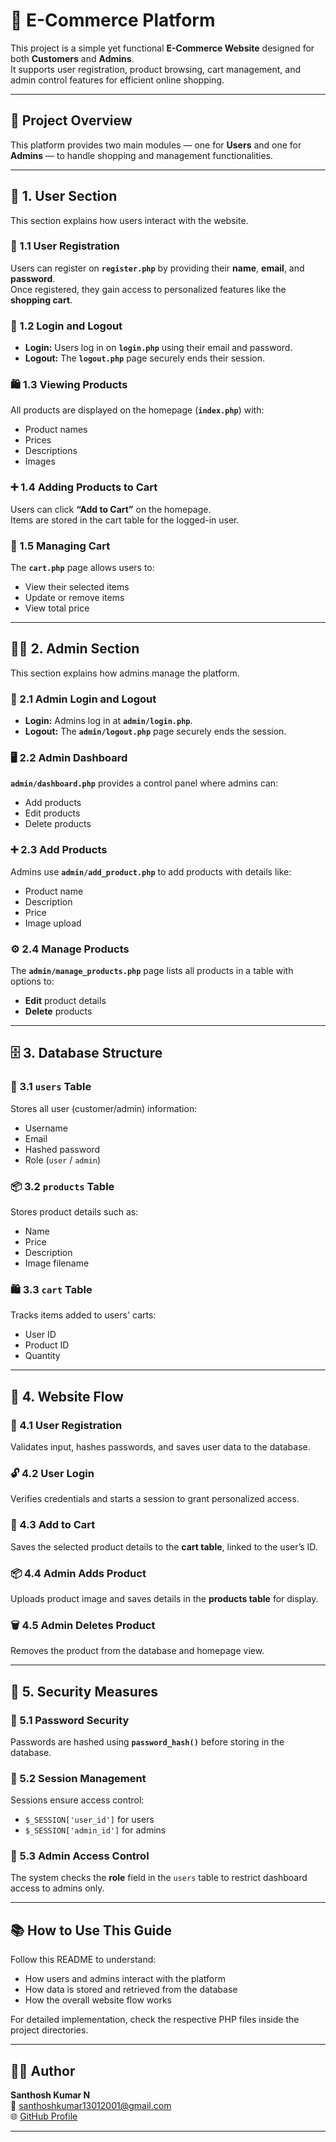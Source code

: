 # 🛒 E-Commerce Platform

This project is a simple yet functional **E-Commerce Website** designed for both **Customers** and **Admins**.  
It supports user registration, product browsing, cart management, and admin control features for efficient online shopping.

---

## 📘 Project Overview

This platform provides two main modules — one for **Users** and one for **Admins** — to handle shopping and management functionalities.

---

## 👤 1. User Section

This section explains how users interact with the website.

### 🧾 1.1 User Registration
Users can register on **`register.php`** by providing their **name**, **email**, and **password**.  
Once registered, they gain access to personalized features like the **shopping cart**.

### 🔑 1.2 Login and Logout
- **Login:** Users log in on **`login.php`** using their email and password.  
- **Logout:** The **`logout.php`** page securely ends their session.

### 🛍️ 1.3 Viewing Products
All products are displayed on the homepage (**`index.php`**) with:
- Product names  
- Prices  
- Descriptions  
- Images

### ➕ 1.4 Adding Products to Cart
Users can click **“Add to Cart”** on the homepage.  
Items are stored in the cart table for the logged-in user.

### 🛒 1.5 Managing Cart
The **`cart.php`** page allows users to:
- View their selected items  
- Update or remove items  
- View total price  

---

## 🧑‍💼 2. Admin Section

This section explains how admins manage the platform.

### 🔐 2.1 Admin Login and Logout
- **Login:** Admins log in at **`admin/login.php`**.  
- **Logout:** The **`admin/logout.php`** page securely ends the session.

### 🖥️ 2.2 Admin Dashboard
**`admin/dashboard.php`** provides a control panel where admins can:
- Add products  
- Edit products  
- Delete products  

### ➕ 2.3 Add Products
Admins use **`admin/add_product.php`** to add products with details like:
- Product name  
- Description  
- Price  
- Image upload  

### ⚙️ 2.4 Manage Products
The **`admin/manage_products.php`** page lists all products in a table with options to:
- **Edit** product details  
- **Delete** products  

---

## 🗄️ 3. Database Structure

### 👥 3.1 `users` Table
Stores all user (customer/admin) information:
- Username  
- Email  
- Hashed password  
- Role (`user` / `admin`)

### 📦 3.2 `products` Table
Stores product details such as:
- Name  
- Price  
- Description  
- Image filename  

### 🛍️ 3.3 `cart` Table
Tracks items added to users' carts:
- User ID  
- Product ID  
- Quantity  

---

## 🔁 4. Website Flow

### 🧩 4.1 User Registration
Validates input, hashes passwords, and saves user data to the database.

### 🔓 4.2 User Login
Verifies credentials and starts a session to grant personalized access.

### 🛒 4.3 Add to Cart
Saves the selected product details to the **cart table**, linked to the user’s ID.

### 📦 4.4 Admin Adds Product
Uploads product image and saves details in the **products table** for display.

### 🗑️ 4.5 Admin Deletes Product
Removes the product from the database and homepage view.

---

## 🔐 5. Security Measures

### 🧂 5.1 Password Security
Passwords are hashed using **`password_hash()`** before storing in the database.

### 🧩 5.2 Session Management
Sessions ensure access control:
- `$_SESSION['user_id']` for users  
- `$_SESSION['admin_id']` for admins  

### 🚫 5.3 Admin Access Control
The system checks the **role** field in the `users` table to restrict dashboard access to admins only.

---

## 📚 How to Use This Guide

Follow this README to understand:
- How users and admins interact with the platform  
- How data is stored and retrieved from the database  
- How the overall website flow works  

For detailed implementation, check the respective PHP files inside the project directories.

---

## 🧑‍💻 Author
**Santhosh Kumar N**  
📧 [santhoshkumar13012001@gmail.com](mailto:santhoshkumar13012001@gmail.com)  
🌐 [GitHub Profile](https://github.com/santhosh12133)

---
